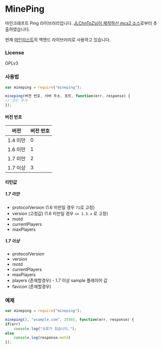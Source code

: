 # MinePing
마인크래프트 Ping 라이브러리입니다. [JLChnToZ님이 제작하신 mcs2 소스](https://github.com/JLChnToZ/mcs2)로부터 추출하였습니다.

현재 [마인리스트](https://minelist.kr)의 백엔드 라이브러리로 사용하고 있습니다.

### License
GPLv3

### 사용법

```js
var mineping = require("mineping");

mineping(버전 번호, 서버 주소, 포트, function(err, response) {
// 코드 추가
});
```

#### 버전 번호

버전      | 버전 번호
--------|-----------
1.4 미만 | 0
1.6 미만 | 1
1.7 미만 | 2
1.7 이상 | 3

#### 리턴값
##### 1.7 미만
* protocolVersion (1.6 미만일 경우 ```71```로 고정)
* version (고정값) (1.6 미만일 경우 ```<= 1.5.x``` 로 고정)
* motd
* currentPlayers
* maxPlayers

##### 1.7 이상
* protocolVersion
* version
* motd
* currentPlayers
* maxPlayers
* players (존재할경우) - 1.7 이상 sample 플레이어 값
* favicon (존재할경우)



### 예제
```js
var mineping = require("mineping");

mineping(3, "example.com", 25565, function(err, response) {
if(err)
    console.log("오류가 있습니다.");
else
    console.log(response.motd)
});
```
